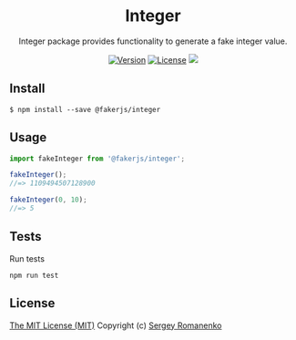 <h1 align="center">Integer</h1>
<p align="center">
Integer package provides functionality to generate a fake integer value.
</p>

<p align="center">
<a href="https://github.com/faker-javascript/integer/releases"><img alt="Version" src="https://img.shields.io/github/release/faker-javascript/integer.svg?label=version&color=green"></a> <a href="https://github.com/faker-javascript/integer"><img src="https://img.shields.io/badge/license-MIT-blue.svg?color=green" alt="License"></a> <img src="https://github.com/faker-javascript/integer/actions/workflows/tests.yml/badge.svg">

## Install

```
$ npm install --save @fakerjs/integer
```

## Usage

```js
import fakeInteger from '@fakerjs/integer';

fakeInteger();
//=> 1109494507128900

fakeInteger(0, 10);
//=> 5
```

## Tests

Run tests

```
npm run test
```

## License
[The MIT License (MIT)](https://github.com/faker-javascript/integer/blob/master/LICENSE.txt)
Copyright (c) [Sergey Romanenko](https://github.com/Awilum)
